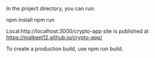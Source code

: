 In the project directory, you can run:

npm install
npm run

<!-- You can now view pluang in the browser. -->

Local:http://localhost:3000/crypto-app
site is published at https://malkeet12.github.io/crypto-app/

To create a production build, use npm run build.
